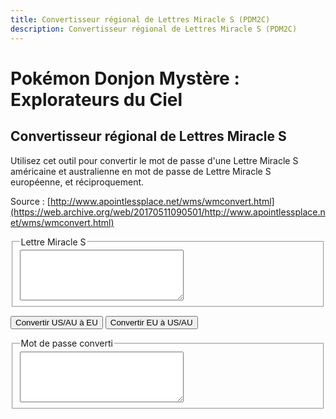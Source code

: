 ```yaml
---
title: Convertisseur régional de Lettres Miracle S (PDM2C)
description: Convertisseur régional de Lettres Miracle S (PDM2C)
---
```

# Pokémon Donjon Mystère : Explorateurs du Ciel
## Convertisseur régional de Lettres Miracle S
Utilisez cet outil pour convertir le mot de passe d'une Lettre Miracle S américaine et australienne en mot de passe de Lettre Miracle S européenne, et réciproquement.

Source : [http://www.apointlessplace.net/wms/wmconvert.html](https://web.archive.org/web/20170511090501/http://www.apointlessplace.net/wms/wmconvert.html)

<script type="text/javascript" src="/assets/js/tools/PMD2S/wmutils.js">
</script> 
<script type="text/javascript" src="/assets/js/tools/PMD2S/wm.js">
</script> 
<script type="text/javascript">		
		// This is a really bad hack.
		let curCountry = 1;
		
		// This is used in wm.js.
		function getOption(name) {
			switch(name) {
				case 'EU':
					return (curCountry == 2);
				break;
				
				default:
					return false;
				break;
			}
		}
		
		// Don't allow option setting on this page.
		function setOption(name, value) {
			return false;
		}
		
		function setError(text) {
			$('outputbox').value = text;
		}
		
		function getByteSwap() {
			if(getOption("EU")) {
				return WMSParser.byteSwapEU;
			}
			else {
				return WMSParser.byteSwap;
			}
		}
	
		let convertedThisSession = false;
		function doConvert(fromCountry) {
			let mailString = WMSParser.sanitize($('inputbox').value);
			if(mailString.length != 34) {
				setError("Désolé, le mot de passe de la Lettre Miracle S entré n'a pas la bonne longueur ou contient des caractères invalides.");
				return false;
			}
			
			// Parse the code as the fromCountry first.
			curCountry = fromCountry;
			let unscrambled = WMSParser.unscrambleString(mailString, getByteSwap());
			
			// 3 - 1 = 2, 3 - 2 = 1. What a wonderful piece of logic.
			curCountry = 3 - fromCountry;
			let scrambled = WMSParser.scrambleString(unscrambled, getByteSwap());
			
			// Write the newly scrambled code in the box.
			$('outputbox').value = prettyMailString(scrambled, 2, 7);
			
			// Tracking
			if(typeof(_gaq) != 'undefined' && !convertedThisSession) {
				if(typeof(_gaq.push) != 'undefined') {
					_gaq.push(['_trackPageview', "/wms/converter/converted"]);
					convertedThisSession = true;
				}
			}
		}
</script>


<fieldset> 
  <legend>
    <span style="font-weight: normal;">Lettre Miracle S
    </span>
  </legend> 
  <strong>
    <textarea id="inputbox" rows="5" cols="30">
    </textarea> 
  </strong>
</fieldset>                
<p>
  <strong>
  </strong>              
  <button style="" id="convertUSbtn" onclick="doConvert(1)">
    Convertir US/AU à EU                 
  </button>
  <strong>       
  </strong>              
  <button style="" id="convertEUbtn" onclick="doConvert(2)">
    Convertir EU à US/AU                 
  </button>
  <strong>       
  </strong>              
</p>
<fieldset> 
  <legend>
    <span style="font-weight: normal;">Mot de passe converti
    </span>
  </legend> 
  <textarea id="outputbox" rows="5" cols="30">
  </textarea> 
</fieldset>